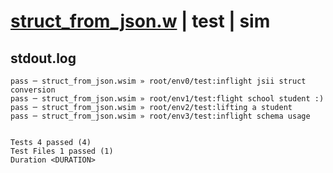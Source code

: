 # [struct_from_json.w](../../../../../examples/tests/valid/struct_from_json.w) | test | sim

## stdout.log
```log
pass ─ struct_from_json.wsim » root/env0/test:inflight jsii struct conversion
pass ─ struct_from_json.wsim » root/env1/test:flight school student :)       
pass ─ struct_from_json.wsim » root/env2/test:lifting a student              
pass ─ struct_from_json.wsim » root/env3/test:inflight schema usage          
 
 
Tests 4 passed (4)
Test Files 1 passed (1)
Duration <DURATION>
```

